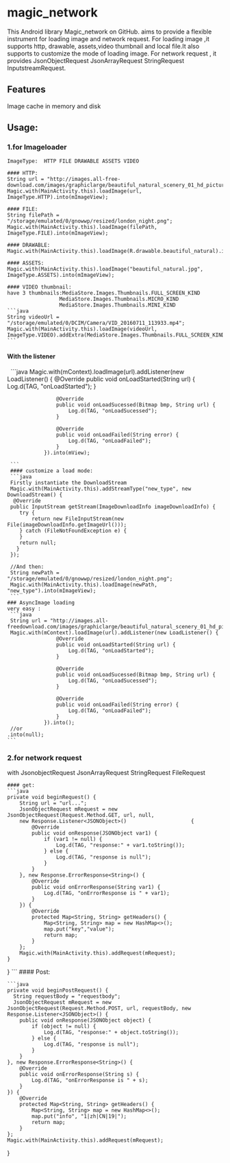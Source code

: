 # magic_network

This Android library Magic_network on GitHub.  aims to provide a flexible instrument for loading image and network request.
For loading image ,it supports http, drawable, assets,video thumbnail and local file.It also supports to customize the mode of loading image.
For network request , it provides JsonObjectRequest JsonArrayRequest StringRequest InputstreamRequest.

## Features
Image cache in memory and disk

## Usage:
   
   ### 1.for Imageloader
    ImageType:  HTTP FILE DRAWABLE ASSETS VIDEO
  
    #### HTTP:
    String url = "http://images.all-free-download.com/images/graphiclarge/beautiful_natural_scenery_01_hd_picture_166232.jpg";
    Magic.with(MainActivity.this).loadImage(url, ImageType.HTTP).into(mImageView);
    
    #### FILE:
    String filePath = "/storage/emulated/0/gnowwp/resized/london_night.png";
    Magic.with(MainActivity.this).loadImage(filePath, ImageType.FILE).into(mImageView);

    #### DRAWABLE:
    Magic.with(MainActivity.this).loadImage(R.drawable.beautiful_natural).into(mImageView);

    #### ASSETS:
    Magic.with(MainActivity.this).loadImage("beautiful_natural.jpg", ImageType.ASSETS).into(mImageView);
   
    #### VIDEO thumbnail:
    have 3 thumbnails:MediaStore.Images.Thumbnails.FULL_SCREEN_KIND
                     MediaStore.Images.Thumbnails.MICRO_KIND
                     MediaStore.Images.Thumbnails.MINI_KIND
    ```java
    String videoUrl = "/storage/emulated/0/DCIM/Camera/VID_20160711_113933.mp4";
    Magic.with(MainActivity.this).loadImage(videoUrl,        ImageType.VIDEO).addExtra(MediaStore.Images.Thumbnails.FULL_SCREEN_KIND).into(mImageVie
    ```

   #### With the listener
   ```java
   Magic.with(mContext).loadImage(url).addListener(new LoadListener() {
                    @Override
                    public void onLoadStarted(String url) {
                        Log.d(TAG, "onLoadStarted");
                    }

                    @Override
                    public void onLoadSucessed(Bitmap bmp, String url) {
                        Log.d(TAG, "onLoadSucessed");
                    }

                    @Override
                    public void onLoadFailed(String error) {
                        Log.d(TAG, "onLoadFailed");
                    }
                }).into(mView);
     
     ```
     #### customize a load mode:
     ```java
     Firstly instantiate the DownloadStream
     Magic.with(MainActivity.this).addStreamType("new_type", new DownloadStream() {
      @Override
     public InputStream getStream(ImageDownloadInfo imageDownloadInfo) {
        try {
            return new FileInputStream(new File(imageDownloadInfo.getImageUrl()));
        } catch (FileNotFoundException e) {
        }
        return null;
       }
     });
     
     //And then:
     String newPath = "/storage/emulated/0/gnowwp/resized/london_night.png";
     Magic.with(MainActivity.this).loadImage(newPath, "new_type").into(mImageView);
     ```
    ### AsyncImage loading
    very easy :
     ```java 
     String url = "http://images.all-freedownload.com/images/graphiclarge/beautiful_natural_scenery_01_hd_picture_166232.jpg";
     Magic.with(mContext).loadImage(url).addListener(new LoadListener() {
                    @Override
                    public void onLoadStarted(String url) {
                        Log.d(TAG, "onLoadStarted");
                    }

                    @Override
                    public void onLoadSucessed(Bitmap bmp, String url) {
                        Log.d(TAG, "onLoadSucessed");
                    }

                    @Override
                    public void onLoadFailed(String error) {
                        Log.d(TAG, "onLoadFailed");
                    }
                }).into();
     //or
    .into(null);
    ```
     
   ### 2.for network request 
   with JsonobjectRequest JsonArrayRequest StringRequest FileRequest
    
    #### get:
    ```java
    private void beginRequest() {
        String url = "url...";
        JsonObjectRequest mRequest = new JsonObjectRequest(Request.Method.GET, url, null, 
        new Response.Listener<JSONObject>()                     {
            @Override
            public void onResponse(JSONObject var1) {
                if (var1 != null) {
                    Log.d(TAG, "response:" + var1.toString());
                } else {
                    Log.d(TAG, "response is null");
                }
            }
        }, new Response.ErrorResponse<String>() {
            @Override
            public void onErrorResponse(String var1) {
                Log.d(TAG, "onErrorResponse is " + var1);
            }
        }) {
            @Override
            protected Map<String, String> getHeaders() {
                Map<String, String> map = new HashMap<>();
                map.put("key","value");
                return map;
            }
        };
        Magic.with(MainActivity.this).addRequest(mRequest);
    }
   }
    ```
    #### Post:
    
    ```java
    private void beginPostRequest() {
      String requestBody = "requestbody";
      JsonObjectRequest mRequest = new JsonObjectRequest(Request.Method.POST, url, requestBody, new   Response.Listener<JSONObject>() {
        public void onResponse(JSONObject object) {
            if (object != null) {
                Log.d(TAG, "response:" + object.toString());
            } else {
                Log.d(TAG, "response is null");
            }
        }
    }, new Response.ErrorResponse<String>() {
        @Override
        public void onErrorResponse(String s) {
            Log.d(TAG, "onErrorResponse is " + s);
        }
    }) {
        @Override
        protected Map<String, String> getHeaders() {
            Map<String, String> map = new HashMap<>();
            map.put("info", "1|zh|CN|19|");
            return map;
        }
    };
    Magic.with(MainActivity.this).addRequest(mRequest);
   }
   ```
